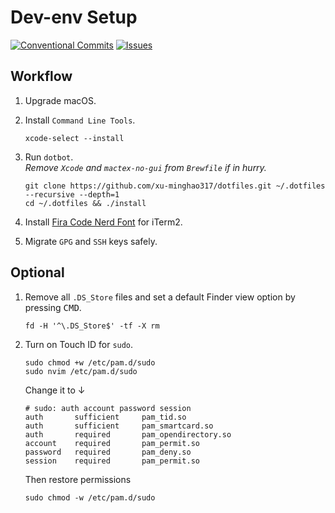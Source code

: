 # Dev-env Setup

[![Conventional Commits](https://img.shields.io/badge/Conventional%20Commits-1.0.0-%23FE5196?logo=conventionalcommits&logoColor=white)](https://conventionalcommits.org)
[![Issues](https://img.shields.io/github/issues/xu-minghao317/dotfiles-macOS)](https://github.com/xu-minghao317/dotfiles-macOS/issues)

## Workflow

1. Upgrade macOS.
2. Install `Command Line Tools`.

   ```shell
   xcode-select --install
   ```

3. Run `dotbot`.  
   _Remove `Xcode` and `mactex-no-gui` from `Brewfile` if in hurry._

   ```shell
   git clone https://github.com/xu-minghao317/dotfiles.git ~/.dotfiles --recursive --depth=1
   cd ~/.dotfiles && ./install
   ```

4. Install [Fira Code Nerd Font](https://www.nerdfonts.com/font-downloads) for iTerm2.

5. Migrate `GPG` and `SSH` keys safely.

## Optional

1. Remove all `.DS_Store` files and set a default Finder view option by pressing <kbd>CMD</kbd>.

   ```shell
   fd -H '^\.DS_Store$' -tf -X rm
   ```

2. Turn on Touch ID for `sudo`.

   ```shell
   sudo chmod +w /etc/pam.d/sudo
   sudo nvim /etc/pam.d/sudo
   ```

   Change it to ↓

   ```shell
   # sudo: auth account password session
   auth       sufficient     pam_tid.so
   auth       sufficient     pam_smartcard.so
   auth       required       pam_opendirectory.so
   account    required       pam_permit.so
   password   required       pam_deny.so
   session    required       pam_permit.so
   ```

   Then restore permissions

   ```shell
   sudo chmod -w /etc/pam.d/sudo
   ```
